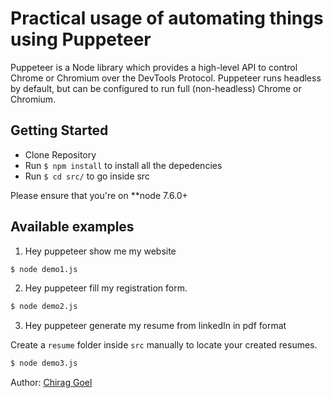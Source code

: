 # Practical usage of automating things using Puppeteer

Puppeteer is a Node library which provides a high-level API to control Chrome or Chromium over the DevTools Protocol. Puppeteer runs headless by default, but can be configured to run full (non-headless) Chrome or Chromium.

## Getting Started

- Clone Repository
- Run `$ npm install` to install all the depedencies
- Run `$ cd src/` to go inside src

Please ensure that you're on **node 7.6.0+

## Available examples

1. Hey puppeteer show me my website

```bash
$ node demo1.js
```

2. Hey puppeteer fill my registration form.

```bash
$ node demo2.js
```

3. Hey puppeteer generate my resume from linkedIn in pdf format

Create a `resume` folder inside `src` manually to locate your created resumes.

```bash
$ node demo3.js
```

Author: [Chirag Goel](http://www.chirag-goel.in) 
